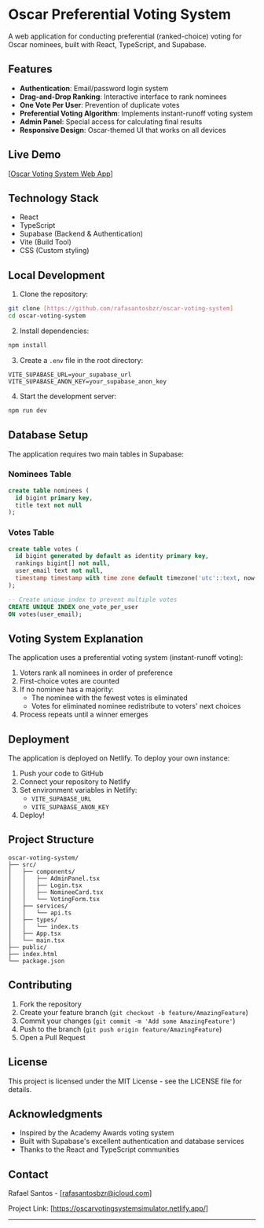 # Oscar Preferential Voting System

A web application for conducting preferential (ranked-choice) voting for Oscar nominees, built with React, TypeScript, and Supabase.

## Features

- **Authentication**: Email/password login system
- **Drag-and-Drop Ranking**: Interactive interface to rank nominees
- **One Vote Per User**: Prevention of duplicate votes
- **Preferential Voting Algorithm**: Implements instant-runoff voting system
- **Admin Panel**: Special access for calculating final results
- **Responsive Design**: Oscar-themed UI that works on all devices

## Live Demo

[[Oscar Voting System Web App](https://oscarvotingsystemsimulator.netlify.app/)]

## Technology Stack

- React
- TypeScript
- Supabase (Backend & Authentication)
- Vite (Build Tool)
- CSS (Custom styling)

## Local Development

1. Clone the repository:
```bash
git clone [https://github.com/rafasantosbzr/oscar-voting-system]
cd oscar-voting-system
```

2. Install dependencies:
```bash
npm install
```

3. Create a `.env` file in the root directory:
```env
VITE_SUPABASE_URL=your_supabase_url
VITE_SUPABASE_ANON_KEY=your_supabase_anon_key
```

4. Start the development server:
```bash
npm run dev
```

## Database Setup

The application requires two main tables in Supabase:

### Nominees Table
```sql
create table nominees (
  id bigint primary key,
  title text not null
);
```

### Votes Table
```sql
create table votes (
  id bigint generated by default as identity primary key,
  rankings bigint[] not null,
  user_email text not null,
  timestamp timestamp with time zone default timezone('utc'::text, now()) not null
);

-- Create unique index to prevent multiple votes
CREATE UNIQUE INDEX one_vote_per_user 
ON votes(user_email);
```

## Voting System Explanation

The application uses a preferential voting system (instant-runoff voting):

1. Voters rank all nominees in order of preference
2. First-choice votes are counted
3. If no nominee has a majority:
   - The nominee with the fewest votes is eliminated
   - Votes for eliminated nominee redistribute to voters' next choices
4. Process repeats until a winner emerges

## Deployment

The application is deployed on Netlify. To deploy your own instance:

1. Push your code to GitHub
2. Connect your repository to Netlify
3. Set environment variables in Netlify:
   - `VITE_SUPABASE_URL`
   - `VITE_SUPABASE_ANON_KEY`
4. Deploy!

## Project Structure

```
oscar-voting-system/
├── src/
│   ├── components/
│   │   ├── AdminPanel.tsx
│   │   ├── Login.tsx
│   │   ├── NomineeCard.tsx
│   │   └── VotingForm.tsx
│   ├── services/
│   │   └── api.ts
│   ├── types/
│   │   └── index.ts
│   ├── App.tsx
│   └── main.tsx
├── public/
├── index.html
└── package.json
```

## Contributing

1. Fork the repository
2. Create your feature branch (`git checkout -b feature/AmazingFeature`)
3. Commit your changes (`git commit -m 'Add some AmazingFeature'`)
4. Push to the branch (`git push origin feature/AmazingFeature`)
5. Open a Pull Request

## License

This project is licensed under the MIT License - see the LICENSE file for details.

## Acknowledgments

- Inspired by the Academy Awards voting system
- Built with Supabase's excellent authentication and database services
- Thanks to the React and TypeScript communities

## Contact

Rafael Santos - [rafasantosbzr@icloud.com]

Project Link: [https://oscarvotingsystemsimulator.netlify.app/]

---